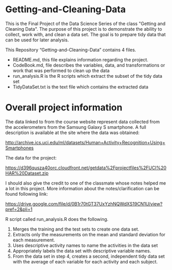 # Getting-and-Cleaning-Data

This is the Final Project of the Data Science Series of the class "Getting and Cleaning Data".
The purpose of this project is to demonstrate the ability to collect, work with, and clean a data set. 
The goal is to prepare tidy data that can be used for later analysis.

This Repository “Getting-and-Cleaning-Data” contains 4 files.

-	README.md, this file explains information regarding the project.
-	CodeBook.md, file describes the variables, data, and transformations or work that was performed to clean up the data
-	run_analysis.R is the R scripts which extract the subset of the tidy data set 
-	TidyDataSet.txt is the text file which contains the extracted data

# Overall project information

The data linked to from the course website represent data collected from the accelerometers from the Samsung Galaxy S smartphone. 
A full description is available at the site where the data was obtained:

http://archive.ics.uci.edu/ml/datasets/Human+Activity+Recognition+Using+Smartphones

The data for the project:

https://d396qusza40orc.cloudfront.net/getdata%2Fprojectfiles%2FUCI%20HAR%20Dataset.zip

I should also give the credit to one of the classmate whose notes helped me a lot in this project.  More information about the notes/clarification can be found following link:

https://drive.google.com/file/d/0B1r70tGT37UxYzhNQWdXS19CN1U/view?pref=2&pli=1

R script called run_analysis.R does the following.

1.	Merges the training and the test sets to create one data set.
2.	Extracts only the measurements on the mean and standard deviation for each measurement.
3.	Uses descriptive activity names to name the activities in the data set
4.	Appropriately labels the data set with descriptive variable names.
5.	From the data set in step 4, creates a second, independent tidy data set with the average of each variable for each activity and each subject.







